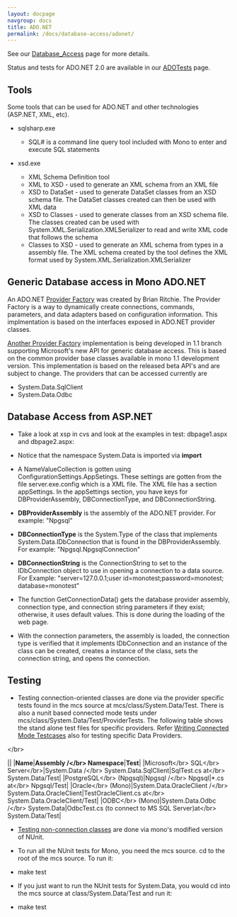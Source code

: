 ```yaml
---
layout: docpage
navgroup: docs
title: ADO.NET
permalink: /docs/database-access/adonet/
---
```

See our [Database\_Access]({{site.github.url}}/old_site/Database_Access "Database Access") page for more details.

Status and tests for ADO.NET 2.0 are available in our [ADOTests]({{site.github.url}}/old_site/ADOTests "ADOTests") page.

Tools
-----

Some tools that can be used for ADO.NET and other technologies (ASP.NET, XML, etc).

-   sqlsharp.exe
    -   SQL\# is a command line query tool included with Mono to enter and execute SQL statements

-   xsd.exe
    -   XML Schema Definition tool
    -   XML to XSD - used to generate an XML schema from an XML file
    -   XSD to DataSet - used to generate DataSet classes from an XSD schema file. The DataSet classes created can then be used with XML data
    -   XSD to Classes - used to generate classes from an XSD schema file. The classes created can be used with System.XML.Serialization.XMLSerializer to read and write XML code that follows the schema
    -   Classes to XSD - used to generate an XML schema from types in a assembly file. The XML schema created by the tool defines the XML format used by System.XML.Serialization.XMLSerializer

Generic Database access in Mono ADO.NET
---------------------------------------

An ADO.NET [Provider Factory]({{site.github.url}}/old_site/Provider_Factory "Provider Factory") was created by Brian Ritchie. The Provider Factory is a way to dynamically create connections, commands, parameters, and data adapters based on configuration information. This implmentation is based on the interfaces exposed in ADO.NET provider classes.

[Another Provider Factory]({{site.github.url}}/old_site/BaseClass_Provider_Factory "BaseClass Provider Factory") implementation is being developed in 1.1 branch supporting Microsoft's new API for generic database access. This is based on the common provider base classes available in mono 1.1 development version. This implementation is based on the released beta API's and are subject to change. The providers that can be accessed currently are

-   System.Data.SqlClient
-   System.Data.Odbc

Database Access from ASP.NET
----------------------------

-   Take a look at xsp in cvs and look at the examples in test: dbpage1.aspx and dbpage2.aspx:

-   Notice that the namespace System.Data is imported via **import**

-   A NameValueCollection is gotten using ConfigurationSettings.AppSetings. These settings are gotten from the file server.exe.config which is a XML file. The XML file has a section appSettings. In the appSettings section, you have keys for DBProviderAssembly, DBConnectionType, and DBConnectionString.

-   **DBProviderAssembly** is the assembly of the ADO.NET provider. For example: "Npgsql"

-   **DBConnectionType** is the System.Type of the class that implements System.Data.IDbConnection that is found in the DBProviderAssembly. For example: "Npgsql.NpgsqlConnection"

-   **DBConnectionString** is the ConnectionString to set to the IDbConnection object to use in opening a connection to a data source. For Example: "server=127.0.0.1;user id=monotest;password=monotest; database=monotest"

-   The function GetConnectionData() gets the database provider assembly, connection type, and connection string parameters if they exist; otherwise, it uses default values. This is done during the loading of the web page.

-   With the connection parameters, the assembly is loaded, the connection type is verified that it implements IDbConnection and an instance of the class can be created, creates a instance of the class, sets the connection string, and opens the connection.

Testing
-------

-   Testing connection-oriented classes are done via the provider specific tests found in the mcs source at mcs/class/System.Data/Test. There is also a nunit based connected mode tests under mcs/class/System.Data/Test/ProviderTests. The following table shows the stand alone test files for specific providers. Refer [Writing Connected Mode Testcases]({{site.github.url}}/old_site/Writing_Connected_Mode_Testcases "Writing Connected Mode Testcases") also for testing specific Data Providers.

\</br\>

||
|**Name**|**Assembly /\</br\> Namespace**|**Test**|
|Microsoft\</br\> SQL\</br\> Server\</br\>|System.Data /\</br\> System.Data.SqlClient|SqlTest.cs at\</br\> System.Data/Test|
|PostgreSQL\</br\> (Npgsql)|Npgsql /\</br\> Npgsql|\*.cs at\</br\> Npgsql/Test|
|Oracle\</br\> (Mono)|System.Data.OracleClient /\</br\> System.Data.OracleClient|TestOracleClient.cs at\</br\> System.Data.OracleClient/Test|
|ODBC\</br\> (Mono)|System.Data.Odbc /\</br\> System.Data|OdbcTest.cs (to connect to MS SQL Server)at\</br\> System.Data/Test|

-   [Testing non-connection classes]({{site.github.url}}/old_site/Test_Suite "Test Suite") are done via mono's modified version of NUnit.

-   To run all the NUnit tests for Mono, you need the mcs source. cd to the root of the mcs source. To run it:

-   make test

-   If you just want to run the NUnit tests for System.Data, you would cd into the mcs source at class/System.Data/Test and run it:

-   make test

